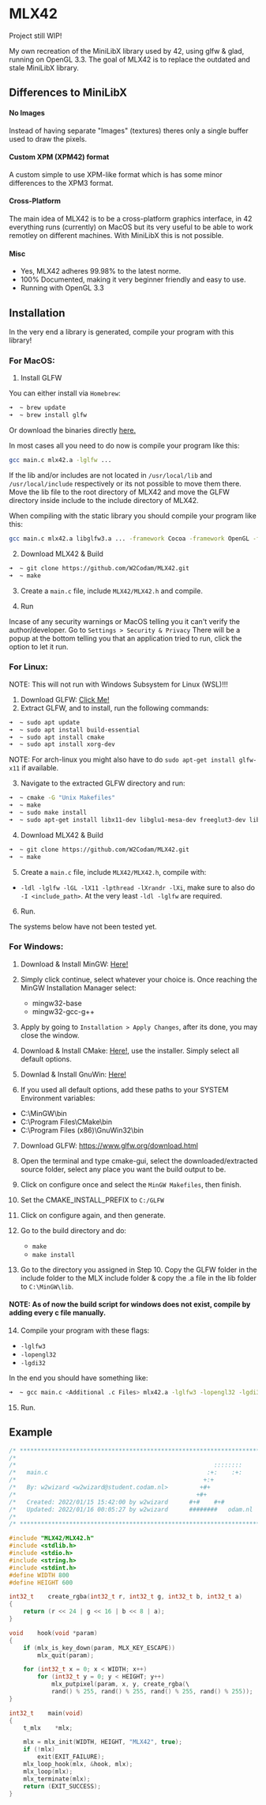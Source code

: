# MLX42

Project still WIP!

My own recreation of the MiniLibX library used by 42, using glfw &amp; glad, running on OpenGL 3.3.
The goal of MLX42 is to replace the outdated and stale MiniLibX library.

## Differences to MiniLibX
#### No Images
Instead of having separate "Images" (textures) theres only a single buffer used to draw the pixels.

#### Custom XPM (XPM42) format
A custom simple to use XPM-like format which is has some minor differences to the XPM3 format.

#### Cross-Platform
The main idea of MLX42 is to be a cross-platform graphics interface, in 42 everything runs (currently) on MacOS but its
very useful to be able to work remotley on different machines. With MiniLibX this is not possible.

#### Misc
 - Yes, MLX42 adheres 99.98% to the latest norme. 
 - 100% Documented, making it very beginner friendly and easy to use.
 - Running with OpenGL 3.3
 
## Installation

In the very end a library is generated, compile your program with this library!

### For MacOS:
1. Install GLFW

You can either install via ```Homebrew```:
```bash
➜  ~ brew update
➜  ~ brew install glfw
```
Or download the binaries directly [here.](https://www.glfw.org/download.html)

In most cases all you need to do now is compile your program like this:
```bash
gcc main.c mlx42.a -lglfw ...
```

If the lib and/or includes are not located in ```/usr/local/lib``` and ```/usr/local/include``` respectively or its not possible to move them there. Move the lib file to the root directory of
MLX42 and move the GLFW directory inside include to the include directory of MLX42.

When compiling with the static library you should compile your program like this:
```bash
gcc main.c mlx42.a libglfw3.a ... -framework Cocoa -framework OpenGL -framework IOKit
```

2. Download MLX42 & Build
```bash 
➜  ~ git clone https://github.com/W2Codam/MLX42.git
➜  ~ make
```
3. Create a ```main.c``` file, include ```MLX42/MLX42.h``` and compile.

4. Run

Incase of any security warnings or MacOS telling you it can't verify the author/developer. Go to ```Settings > Security & Privacy```
There will be a popup at the bottom telling you that an application tried to run, click the option to let it run.

### For Linux:

NOTE: This will not run with Windows Subsystem for Linux (WSL)!!!

1. Download GLFW: [Click Me!](https://github.com/glfw/glfw/releases/download/3.3.6/glfw-3.3.6.zip)
2. Extract GLFW, and to install, run the following commands:
```bash 
➜  ~ sudo apt update
➜  ~ sudo apt install build-essential
➜  ~ sudo apt install cmake
➜  ~ sudo apt install xorg-dev
```
NOTE: For arch-linux you might also have to do ```sudo apt-get install glfw-x11``` if available.

3. Navigate to the extracted GLFW directory and run:
```bash 
➜  ~ cmake -G "Unix Makefiles"
➜  ~ make
➜  ~ sudo make install
➜  ~ sudo apt-get install libx11-dev libglu1-mesa-dev freeglut3-dev libglew1.5 libglew1.5-dev libglu1-mesa libgl1-mesa-glx libgl1-mesa-dev libglfw3-dev libglfw3
```
4. Download MLX42 & Build
```bash 
➜  ~ git clone https://github.com/W2Codam/MLX42.git
➜  ~ make
```
5. Create a ```main.c``` file, include ```MLX42/MLX42.h```, compile with:
 - ```-ldl -lglfw -lGL -lX11 -lpthread -lXrandr -lXi```, make sure to also do ```-I <include_path>```. At the very least ```-ldl -lglfw``` are required.
6. Run.

The systems below have not been tested yet.

### For Windows:

1. Download & Install MinGW: [Here!](https://sourceforge.net/projects/mingw/)

2. Simply click continue, select whatever your choice is. 
   Once reaching the MinGW Installation Manager select:
	- mingw32-base
	- mingw32-gcc-g++ 

3. Apply by going to `Installation > Apply Changes`, after its done, you may close the window.

4. Download & Install CMake: [Here!](https://cmake.org/download/), use the installer. Simply select all default options.

5. Downlad & Install GnuWin: [Here!](https://sourceforge.net/projects/gnuwin32/files/make/3.81/make-3.81.exe/download?use_mirror=altushost-swe&download=)

6. If you used all default options, add these paths to your SYSTEM Environment variables:
  - C:\MinGW\bin
  - C:\Program Files\CMake\bin
  - C:\Program Files (x86)\GnuWin32\bin

7. Download GLFW: https://www.glfw.org/download.html

8. Open the terminal and type cmake-gui, select the downloaded/extracted
   source folder, select any place you want the build output to be.

9. Click on configure once and select the `MinGW Makefiles`, then finish.

10. Set the CMAKE_INSTALL_PREFIX to `C:/GLFW`

11. Click on configure again, and then generate.

12. Go to the build directory and do:
	- `make`
	- `make install`

13. Go to the directory you assigned in Step 10. Copy the GLFW folder in the include folder to the MLX include folder & copy the .a file in the lib folder to `C:\MinGW\lib`.

#### NOTE: As of now the build script for windows does not exist, compile by adding every c file manually.

14. Compile your program with these flags:
 - `-lglfw3`
 - `-lopengl32`
 - `-lgdi32`
 
 In the end you should have something like:
```bash
➜  ~ gcc main.c <Additional .c Files> mlx42.a -lglfw3 -lopengl32 -lgdi32
```

15. Run.

## Example

```c
/* ************************************************************************** */
/*                                                                            */
/*                                                        ::::::::            */
/*   main.c                                             :+:    :+:            */
/*                                                     +:+                    */
/*   By: w2wizard <w2wizard@student.codam.nl>         +#+                     */
/*                                                   +#+                      */
/*   Created: 2022/01/15 15:42:00 by w2wizard      #+#    #+#                 */
/*   Updated: 2022/01/16 00:05:27 by w2wizard      ########   odam.nl         */
/*                                                                            */
/* ************************************************************************** */

#include "MLX42/MLX42.h"
#include <stdlib.h>
#include <stdio.h>
#include <string.h>
#include <stdint.h>
#define WIDTH 800
#define HEIGHT 600

int32_t    create_rgba(int32_t r, int32_t g, int32_t b, int32_t a)
{
    return (r << 24 | g << 16 | b << 8 | a);
}

void    hook(void *param)
{
    if (mlx_is_key_down(param, MLX_KEY_ESCAPE))
        mlx_quit(param);

    for (int32_t x = 0; x < WIDTH; x++)
        for (int32_t y = 0; y < HEIGHT; y++)
            mlx_putpixel(param, x, y, create_rgba(\
            rand() % 255, rand() % 255, rand() % 255, rand() % 255));
}

int32_t    main(void)
{
    t_mlx    *mlx;

    mlx = mlx_init(WIDTH, HEIGHT, "MLX42", true);
    if (!mlx)
        exit(EXIT_FAILURE);
    mlx_loop_hook(mlx, &hook, mlx);
    mlx_loop(mlx);
    mlx_terminate(mlx);
    return (EXIT_SUCCESS);
}
```

